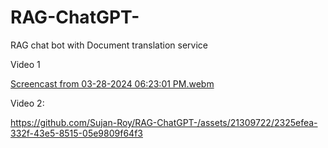 # RAG-ChatGPT-
RAG chat bot with Document translation service

Video 1

[Screencast from 03-28-2024 06:23:01 PM.webm](https://github.com/Sujan-Roy/RAG-ChatGPT-/assets/21309722/213857c3-a527-4779-b3a6-e1ddb6d1ca6b)

Video 2:


https://github.com/Sujan-Roy/RAG-ChatGPT-/assets/21309722/2325efea-332f-43e5-8515-05e9809f64f3



